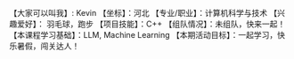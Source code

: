 【大家可以叫我】: Kevin
【坐标】：河北
【专业/职业】：计算机科学与技术
【兴趣爱好】： 羽毛球，跑步
【项目技能】：C++
【组队情况】：未组队，快来一起！
【本课程学习基础】：LLM, Machine Learning
【本期活动目标】：一起学习，快乐暑假，闯关达人！

